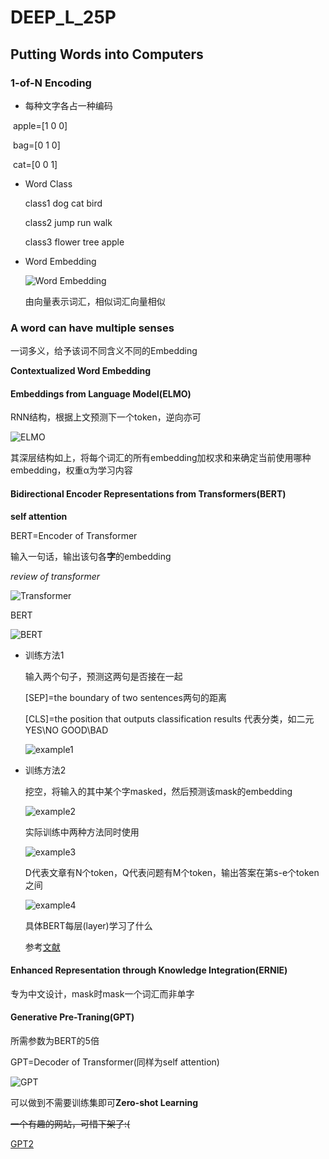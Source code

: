 # DEEP_L_25P

## 	Putting Words into Computers

### 	1-of-N Encoding

- 每种文字各占一种编码

​		apple=[1 0 0]

​		bag=[0 1 0]

​		cat=[0 0 1]

- Word Class

  class1 dog cat bird

  class2 jump run walk

  class3 flower tree apple

- Word Embedding

  ![Word Embedding](./DEEP_L_25P.assets/image-20200801200735324.png)

  由向量表示词汇，相似词汇向量相似

### A word can have multiple senses

一词多义，给予该词不同含义不同的Embedding

**Contextualized Word Embedding**

#### Embeddings from Language Model(ELMO)

RNN结构，根据上文预测下一个token，逆向亦可

![ELMO](./DEEP_L_25P.assets/image-20200801201838988.png)

其深层结构如上，将每个词汇的所有embedding加权求和来确定当前使用哪种embedding，权重α为学习内容

#### Bidirectional Encoder Representations from Transformers(BERT)

**self attention**

BERT=Encoder of Transformer

输入一句话，输出该句各**字**的embedding

*review of transformer*

![Transformer](./DEEP_L_25P.assets/image-20200801202515232.png)

BERT

![BERT](./DEEP_L_25P.assets/image-20200801202546394.png)

- 训练方法1

  输入两个句子，预测这两句是否接在一起

  [SEP]=the boundary of two sentences两句的距离

  [CLS]=the position that outputs classification results 代表分类，如二元YES\NO GOOD\BAD

  ![example1](./DEEP_L_25P.assets/image-20200801203551018.png)

- 训练方法2

  挖空，将输入的其中某个字masked，然后预测该mask的embedding

  ![example2](./DEEP_L_25P.assets/image-20200801203013372.png)

  实际训练中两种方法同时使用

  ![example3](./DEEP_L_25P.assets/image-20200801204153079.png)

  D代表文章有N个token，Q代表问题有M个token，输出答案在第s-e个token之间

  ![example4](./DEEP_L_25P.assets/image-20200801204422004.png)

  具体BERT每层(layer)学习了什么

  参考[文献](https://arxiv.org/abs/1905.05950)


#### Enhanced Representation through Knowledge Integration(ERNIE)

专为中文设计，mask时mask一个词汇而非单字

#### Generative Pre-Traning(GPT)

所需参数为BERT的5倍

GPT=Decoder of Transformer(同样为self attention)

![GPT](./DEEP_L_25P.assets/image-20200801205603015.png)

可以做到不需要训练集即可**Zero-shot Learning**

~~一个有趣的网站，可惜下架了:(~~

[GPT2](talktotransformer.com)





